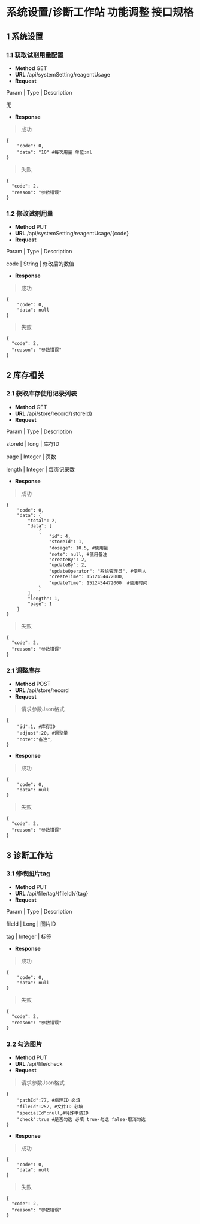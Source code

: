 系统设置/诊断工作站 功能调整 接口规格
=============

## 1 系统设置

### 1.1 获取试剂用量配置
* __Method__
  GET
* __URL__
  /api/systemSetting/reagentUsage
* __Request__

 Param | Type | Description

无

* __Response__

> 成功

```
{
    "code": 0,
    "data": "10" #每次用量 单位:ml
}
```

> 失败

```
{
  "code": 2,
  "reason": "参数错误"
}
```

### 1.2 修改试剂用量
* __Method__
  PUT
* __URL__
  /api/systemSetting/reagentUsage/{code}
* __Request__

 Param | Type | Description

code | String | 修改后的数值

* __Response__

> 成功

```
{
    "code": 0,
    "data": null
}
```

> 失败

```
{
  "code": 2,
  "reason": "参数错误"
}
```


## 2 库存相关
### 2.1 获取库存使用记录列表
* __Method__
  GET
* __URL__
  /api/store/record/{storeId}
* __Request__

 Param | Type | Description

storeId | long | 库存ID

page | Integer | 页数

length | Integer | 每页记录数


* __Response__

> 成功

```
{
    "code": 0,
    "data": {
        "total": 2, 
        "data": [
            {
                "id": 4,
                "storeId": 1,
                "dosage": 10.5, #使用量
                "note": null, #使用备注
                "createBy": 2,
                "updateBy": 2,
                "updateOperator": "系统管理员", #使用人
                "createTime": 1512454472000,
                "updateTime": 1512454472000  #使用时间
            }
        ],
        "length": 1,
        "page": 1
    }
}
```

> 失败

```
{
  "code": 2,
  "reason": "参数错误"
}
```

### 2.1 调整库存
* __Method__
  POST
* __URL__
  /api/store/record
* __Request__

> 请求参数Json格式
```
{
	"id":1, #库存ID
	"adjust":20, #调整量
    "note":"备注",
}
```

* __Response__

> 成功

```
{
    "code": 0,
    "data": null
}
```

> 失败

```
{
  "code": 2,
  "reason": "参数错误"
}
```

## 3 诊断工作站

### 3.1 修改图片tag
* __Method__
  PUT
* __URL__
  /api/file/tag/{fileId}/{tag}
* __Request__

 Param | Type | Description

fileId | Long | 图片ID

tag | Integer | 标签



* __Response__

> 成功

```
{
    "code": 0,
    "data": null
}
```

> 失败

```
{
  "code": 2,
  "reason": "参数错误"
}
```
### 3.2 勾选图片
* __Method__
  PUT
* __URL__
  /api/file/check
* __Request__

> 请求参数Json格式
```
{
	"pathId":77, #病理ID 必填
	"fileId":252, #文件ID 必填
	"specialId":null,#特殊申请ID
	"check":true #是否勾选 必填 true-勾选 false-取消勾选
}
```



* __Response__

> 成功

```
{
    "code": 0,
    "data": null
}
```

> 失败

```
{
  "code": 2,
  "reason": "参数错误"
}
```





